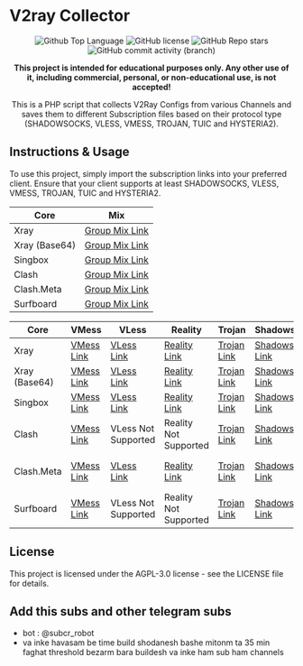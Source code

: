 # V2ray Collector

<p align="center">
  <img src="https://img.shields.io/github/languages/top/PacketCipher/TVC?color=5D6D7E" alt="Github Top Language">
  <img src="https://img.shields.io/github/license/PacketCipher/TVC?color=5D6D7E" alt="GitHub license">
  <img alt="GitHub Repo stars" src="https://img.shields.io/github/stars/PacketCipher/TVC">
  <img alt="GitHub commit activity (branch)" src="https://img.shields.io/github/commit-activity/t/PacketCipher/TVC">
</p>

<p align="center">
  <b>This project is intended for educational purposes only. Any other use of it, including commercial, personal, or non-educational use, is not accepted!</b>
</p>

<p align="center">This is a PHP script that collects V2Ray Configs from various Channels and saves them to different Subscription files based on their protocol type (SHADOWSOCKS, VLESS, VMESS, TROJAN, TUIC and HYSTERIA2).</p>

## Instructions & Usage

To use this project, simply import the subscription links into your preferred client. Ensure that your client supports at least SHADOWSOCKS, VLESS, VMESS, TROJAN, TUIC and HYSTERIA2.

| Core | Mix |
| --- | --- | 
| Xray | [Group Mix Link](https://raw.githubusercontent.com/PacketCipher/TVC/main/subscriptions/xray/normal/mix) |
| Xray (Base64) | [Group Mix Link](https://raw.githubusercontent.com/PacketCipher/TVC/main/subscriptions/xray/base64/mix) |
| Singbox | [Group Mix Link](https://raw.githubusercontent.com/PacketCipher/TVC/main/subscriptions/singbox/mix.json) |
| Clash | [Group Mix Link](https://raw.githubusercontent.com/PacketCipher/TVC/main/subscriptions/clash/mix) |
| Clash.Meta | [Group Mix Link](https://raw.githubusercontent.com/PacketCipher/TVC/main/subscriptions/meta/mix) | 
| Surfboard | [Group Mix Link](https://raw.githubusercontent.com/PacketCipher/TVC/main/subscriptions/surfboard/mix) |

| Core | VMess | VLess | Reality | Trojan | Shadowsocks | Tuic | Hysteria2 |
| --- | --- | --- | --- | --- | --- | --- | --- |
| Xray | [VMess Link](https://raw.githubusercontent.com/PacketCipher/TVC/main/subscriptions/xray/normal/vmess) | [VLess Link](https://raw.githubusercontent.com/PacketCipher/TVC/main/subscriptions/xray/normal/vless) | [Reality Link](https://raw.githubusercontent.com/PacketCipher/TVC/main/subscriptions/xray/normal/reality) | [Trojan Link](https://raw.githubusercontent.com/PacketCipher/TVC/main/subscriptions/xray/normal/trojan) | [Shadowsocks Link](https://raw.githubusercontent.com/PacketCipher/TVC/main/subscriptions/xray/normal/ss) | [Tuic Link](https://raw.githubusercontent.com/PacketCipher/TVC/main/subscriptions/xray/normal/tuic) | [Hysteria2 Link](https://raw.githubusercontent.com/PacketCipher/TVC/main/subscriptions/xray/normal/hy2) |
| Xray (Base64) | [VMess Link](https://raw.githubusercontent.com/PacketCipher/TVC/main/subscriptions/xray/base64/vmess) | [VLess Link](https://raw.githubusercontent.com/PacketCipher/TVC/main/subscriptions/xray/base64/vless) | [Reality Link](https://raw.githubusercontent.com/PacketCipher/TVC/main/subscriptions/xray/base64/reality) | [Trojan Link](https://raw.githubusercontent.com/PacketCipher/TVC/main/subscriptions/xray/base64/trojan) | [Shadowsocks Link](https://raw.githubusercontent.com/PacketCipher/TVC/main/subscriptions/xray/base64/ss) | [Tuic Link](https://raw.githubusercontent.com/PacketCipher/TVC/main/subscriptions/xray/base64/tuic) | [Hysteria2 Link](https://raw.githubusercontent.com/PacketCipher/TVC/main/subscriptions/xray/base64/hy2) |
| Singbox | [VMess Link](https://raw.githubusercontent.com/PacketCipher/TVC/main/subscriptions/singbox/vmess.json) | [VLess Link](hhttps://raw.githubusercontent.com/PacketCipher/TVC/main/subscriptions/singbox/vless.json) | [Reality Link](https://raw.githubusercontent.com/PacketCipher/TVC/main/subscriptions/singbox/reality.json) | [Trojan Link](https://raw.githubusercontent.com/PacketCipher/TVC/main/subscriptions/singbox/trojan.json) | [Shadowsocks Link](https://raw.githubusercontent.com/PacketCipher/TVC/main/subscriptions/singbox/ss.json) | [Tuic Link](https://raw.githubusercontent.com/PacketCipher/TVC/main/subscriptions/singbox/tuic.json) | [Hysteria2 Link](https://raw.githubusercontent.com/PacketCipher/TVC/main/subscriptions/singbox/hy3.json) |
| Clash | [VMess Link](https://raw.githubusercontent.com/PacketCipher/TVC/main/subscriptions/clash/vmess) | VLess Not Supported | Reality Not Supported | [Trojan Link](https://raw.githubusercontent.com/PacketCipher/TVC/main/subscriptions/clash/trojan) | [Shadowsocks Link](https://raw.githubusercontent.com/PacketCipher/TVC/main/subscriptions/clash/ss) | Tuic Not Supported | Hysteria2 Not Supported |
| Clash.Meta | [VMess Link](https://raw.githubusercontent.com/PacketCipher/TVC/main/subscriptions/meta/vmess) | [VLess Link](https://raw.githubusercontent.com/PacketCipher/TVC/main/subscriptions/meta/vless) | [Reality Link](https://raw.githubusercontent.com/PacketCipher/TVC/main/subscriptions/meta/reality) | [Trojan Link](https://raw.githubusercontent.com/PacketCipher/TVC/main/subscriptions/meta/trojan) | [Shadowsocks Link](https://raw.githubusercontent.com/PacketCipher/TVC/main/subscriptions/meta/ss) | Tuic Not Supported  | Hysteria2 Not Supported  |
| Surfboard | [VMess Link](https://raw.githubusercontent.com/PacketCipher/TVC/main/subscriptions/surfboard/vmess) | VLess Not Supported  | Reality Not Supported  | [Trojan Link](https://raw.githubusercontent.com/PacketCipher/TVC/main/subscriptions/surfboard/trojan) | [Shadowsocks Link](https://raw.githubusercontent.com/PacketCipher/TVC/main/subscriptions/surfboard/ss) | Tuic Not Supported  | Hysteria2 Not Supported  |

## License

This project is licensed under the AGPL-3.0 license - see the LICENSE file for details.

## Add this subs and other telegram subs

- bot : @subcr_robot
- va inke havasam be time build shodanesh bashe mitonm ta 35 min faghat threshold bezarm bara buildesh va inke ham sub ham channels
